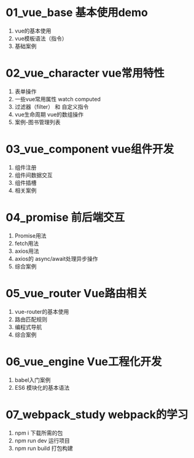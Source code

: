 # 01_vue_base 基本使用demo
1. vue的基本使用
2. vue模板语法（指令）
3. 基础案例

# 02_vue_character vue常用特性
1. 表单操作
2. 一些vue常用属性 watch computed 
3. 过滤器（filter） 和 自定义指令
4. vue生命周期  vue的数组操作
5. 案例-图书管理列表

# 03_vue_component vue组件开发
1. 组件注册
2. 组件间数据交互
3. 组件插槽
4. 相关案例

# 04_promise 前后端交互
1. Promise用法
2. fetch用法
3. axios用法
4. axios的 async/await处理异步操作
5. 综合案例

# 05_vue_router Vue路由相关
1. vue-router的基本使用
2. 路由匹配规则
3. 编程式导航
4. 综合案例

# 06_vue_engine Vue工程化开发
1. babel入门案例
2. ES6 模块化的基本语法

# 07_webpack_study webpack的学习
1. npm i          下载所需的包
2. npm run dev    运行项目
3. npm run build  打包构建